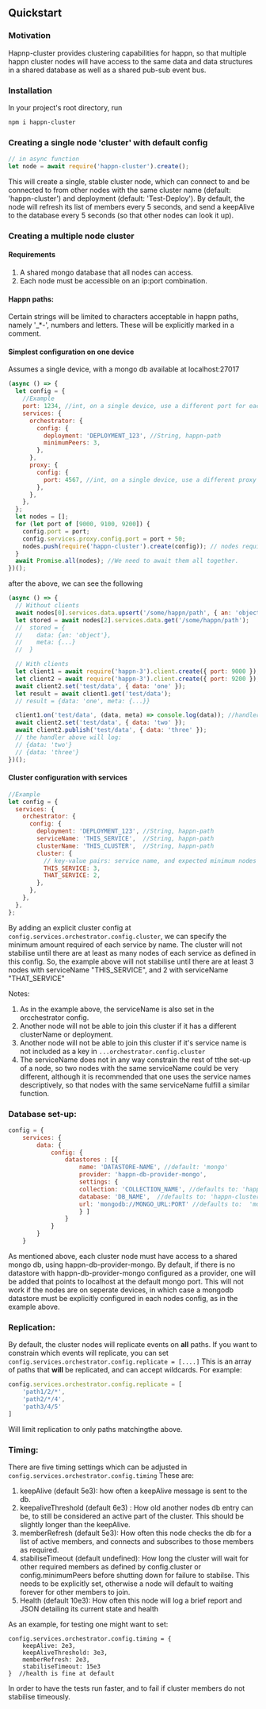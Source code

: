 ## Quickstart

### Motivation

Hapnp-cluster provides clustering capabilities for happn, so that multiple happn cluster nodes will have access to the same data and data structures in a shared database as well as a shared pub-sub event bus.

### Installation

In your project's root directory, run

```bash
npm i happn-cluster
```

### Creating a single node 'cluster' with default config

```javascript
// in async function
let node = await require('happn-cluster').create();
```

This will create a single, stable cluster node, which can connect to and be connected to from other nodes with the same cluster name (default: 'happn-cluster') and deployment (default: 'Test-Deploy'). By default, the node will refresh its list of members every 5 seconds, and send a keepAlive to the database every 5 seconds (so that other nodes can look it up).

### Creating a multiple node cluster

#### Requirements

1. A shared mongo database that all nodes can access.
2. Each node must be accessible on an ip:port combination.

#### Happn paths:

Certain strings will be limited to characters acceptable in happn paths, namely '\_\*-', numbers and letters. These will be explicitly marked in a comment.

#### Simplest configuration on one device

Assumes a single device, with a mongo db available at localhost:27017

```javascript
(async () => {
  let config = {
    //Example
    port: 1234, //int, on a single device, use a different port for each node.
    services: {
      orchestrator: {
        config: {
          deployment: 'DEPLOYMENT_123', //String, happn-path
          minimumPeers: 3,
        },
      },
      proxy: {
        config: {
          port: 4567, //int, on a single device, use a different proxy port for each node.
        },
      },
    },
  };
  let nodes = [];
  for (let port of [9000, 9100, 9200]) {
    config.port = port;
    config.services.proxy.config.port = port + 50;
    nodes.push(require('happn-cluster').create(config)); // nodes require each other to stabilise, so we cannot await them one at a time.
  }
  await Promise.all(nodes); //We need to await them all together.
})();
```

after the above, we can see the following

```javascript
(async () => {
  // Without clients
  await nodes[0].services.data.upsert('/some/happn/path', { an: 'object' });
  let stored = await nodes[2].services.data.get('/some/happn/path');
  //  stored = {
  //    data: {an: 'object'},
  //    meta: {...}
  //  }

  // With clients
  let client1 = await require('happn-3').client.create({ port: 9000 });
  let client2 = await require('happn-3').client.create({ port: 9200 });
  await client2.set('test/data', { data: 'one' });
  let result = await client1.get('test/data');
  // result = {data: 'one', meta: {...}}

  client1.on('test/data', (data, meta) => console.log(data)); //handler
  await client2.set('test/data', { data: 'two' });
  await client2.publish('test/data', { data: 'three' });
  // the handler above will log:
  // {data: 'two'}
  // {data: 'three'}
})();
```

#### Cluster configuration with services

```javascript
//Example
let config = {
  services: {
    orchestrator: {
      config: {
        deployment: 'DEPLOYMENT_123', //String, happn-path
        serviceName: 'THIS_SERVICE',  //String, happn-path
        clusterName: 'THIS_CLUSTER',  //String, happn-path
        cluster: {
          // key-value pairs: service name, and expected minimum nodes of that service
          THIS_SERVICE: 3,
          THAT_SERVICE: 2,
        },
      },
    },
  },
};
```

By adding an explicit cluster config at `config.services.orchestrator.config.cluster`, we can specify the minimum amount required of each service by name. The cluster will not stabilise until there are at least as many nodes of each service as defined in this config. So, the example above will not stabilise until there are at least 3 nodes with serviceName "THIS_SERVICE", and 2 with serviceName "THAT_SERVICE"  

Notes:

1. As in the example above, the serviceName is also set in the orcchestrator config.
2. Another node will not be able to join this cluster if it has a different clusterName or deployment.
3. Another node will not be able to join this cluster if it's service name is not included as a key in `...orchestrator.config.cluster`
4. The serviceName does not in any way constrain the rest of tthe set-up of a node, so two nodes with the same serviceName could be very different, although it is recommended that one uses the service names descriptively, so that nodes with the same serviceName fulfill a similar function.

### Database set-up:

```javascript
config = {
    services: {
        data: {
            config: {
                datastores : [{
                    name: 'DATASTORE-NAME', //default: 'mongo'
                    provider: 'happn-db-provider-mongo',
                    settings: {
                    collection: 'COLLECTION_NAME', //defaults to: 'happn-cluster'
                    database: 'DB_NAME',  //defaults to: 'happn-cluster'
                    url: 'mongodb://MONGO_URL:PORT' //defaults to:  'mongodb://127.0.0.1:27017',
                    } ]
                }
            }
        }
    }

```

As mentioned above, each cluster node must have access to a shared mongo db, using happn-db-provider-mongo. By default, if there is no datastore with happn-db-provider-mongo configured as a provider, one will be added that points to localhost at the default mongo port. This will not work if the nodes are on seperate devices, in which case a mongodb datastore must be explicitly configured in each nodes config, as in the example above.

### Replication:

By default, the cluster nodes will replicate events on **all** paths. If you want to constrain which events will replicate, you can set `config.services.orchestrator.config.replicate = [....]` This is an array of paths that **will** be replicated, and can accept wildcards. For example:

```javascript
config.services.orchestrator.config.replicate = [
    'path1/2/*',
    'path2/*/4',
    'path3/4/5'
]
```
Will limit replication to only paths matchingthe above.


### Timing:
There are five timing settings which can be adjusted in `config.services.orchestrator.config.timing`
These are:
1. keepAlive (default 5e3): how often a keepAlive message is sent to the db.
2. keepaliveThreshold (default 6e3) : How old another nodes db entry can be, to still be considered an active part of the cluster. This should be slightly longer than the keepAlive.
3. memberRefresh (default 5e3): How often this node checks the db for a list of active members, and connects and subscribes to those members as required. 
4. stabiliseTimeout (default undefined): How long the cluster will wait for other required members as defined by config.cluster or config.minimumPeers before shutting down for failure to stabilse. This needs to be explicitly set, otherwise a node will default to waiting forever for other members to join.
5. Health (default 10e3): How often this node will log a brief report and JSON detailing its current state and health

As  an example, for testing one might want to set: 
```
config.services.orchestrator.config.timing = {
    keepAlive: 2e3,
    keepAliveThreshold: 3e3,
    memberRefresh: 2e3,
    stabiliseTimeout: 15e3
}  //health is fine at default
```
In order to have the tests run faster, and to fail if cluster members do not stabilise timeously.
